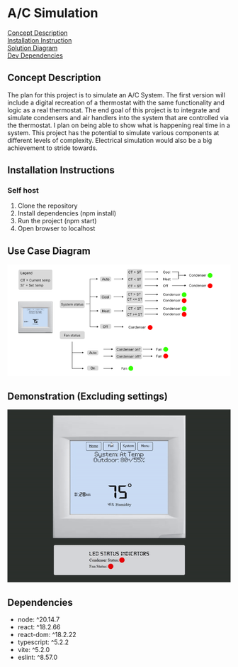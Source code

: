 # A/C Simulation

[Concept Description](#concept-description) <br>
[Installation Instruction](#installation-instructions) <br>
[Solution Diagram](#use-case-diagram) <br>
[Dev Dependencies](#dependencies) <br>

## Concept Description
The plan for this project is to simulate an A/C System. The first version will include a digital recreation of a thermostat with the same functionality and logic as a real thermostat.
The end goal of this project is to integrate and simulate condensers and air handlers into the system that are controlled via the thermostat. I plan on being able to show what is happening real time in a system. This project has the potential to simulate various components at different levels of complexity. Electrical simulation would also be a big achievement to stride towards.

## Installation Instructions

### Self host
1. Clone the repository
2. Install dependencies (npm install)
3. Run the project (npm start)
4. Open browser to localhost

## Use Case Diagram
![image](documentation/images/main_logic.png)

## Demonstration (Excluding settings)
![gif](documentation/videos/SimpleShowcase.gif)

## Dependencies
* node: ^20.14.7
* react:  ^18.2.66
* react-dom: ^18.2.22
* typescript: ^5.2.2
* vite: ^5.2.0
* eslint: ^8.57.0


